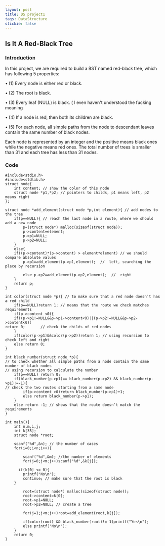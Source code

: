 ```yaml
---
layout: post
title: DS project1
tags: DataStructure
stickie: false
---
```

## Is It A Red-Black Tree

### Introduction

In this project, we are required to build a BST named red-black tree, which has following 5 properties:

•	(1) Every node is either red or black.

•	(2) The root is black.

•	(3) Every leaf (NULL) is black. ( I even haven't understood the fucking meaning 

•	(4) If a node is red, then both its children are black.

•	(5) For each node, all simple paths from the node to descendant leaves contain the same number of black nodes.

Each node is represented by an integer and the positive means black ones while the negative means red ones. The total number of trees is smaller than 31 and each tree has less than 31 nodes.

### Code

	#include<stdio.h>
	#include<stdlib.h>
	struct node{
		int content; // show the color of this node
		struct node *p1,*p2; // pointers to childs, p1 means left, p2 means right
	}; 

	struct node *add_element(struct node *p,int element){ // add nodes to the tree
		if(p==NULL){ // reach the last node in a route, where we should add a new node
			p=(struct node*) malloc(sizeof(struct node));
			p->content=element;
			p->p1=NULL;
			p->p2=NULL; 
		}
		else{
		if((p->content)*(p->content) > element*element) // we should compare absolute values
			p->p1=add_element(p->p1,element);  //  left, searching the place by recursion
		
			else p->p2=add_element(p->p2,element);  //  right
		}
		return p;
	}

	int color(struct node *p){ // to make sure that a red node doesn’t has a red child
		if(p==NULL)return 1; // means that the route we check matches requirements
		if(p->content <0){ 
		if((p->p1!=NULL&&p->p1->content<0)||(p->p2!=NULL&&p->p2->content<0))
	return 0;		// check the childs of red nodes
		}
		if(color(p->p1)&&color(p->p2))return 1; // using recursion to check left and right
		else return 0;
	}

	int black_number(struct node *p){ 
	// to check whether all simple paths from a node contain the same number of black nodes
	// using recursion to calculate the number
		if(p==NULL) return 0;
		if(black_number(p->p1)== black_number(p->p2) && black_number(p->p1)!=-1){
	// check the two routes starting from a same node
			if(p->content >0)return black_number(p->p1)+1;
			else return black_number(p->p1);
		}
		else return -1; // shows that the route doesn’t match the requirements
	}

	int main(){
		int n,m,i,j;
		int k[35];
		struct node *root;
	
		scanf("%d",&n); // the number of cases
		for(i=0;i<n;i++){
		
			scanf("%d",&m); //the number of elements
			for(j=0;j<m;j++)scanf("%d",&k[j]);
		
	  	  if(k[0] <= 0){
			printf("No\n");
			continue; // make sure that the root is black
   	 	}
		
			root=(struct node*) malloc(sizeof(struct node));
		    root->content=k[0];
			root->p1=NULL;
			root->p2=NULL; // create a tree
		
			for(j=1;j<m;j++)root=add_element(root,k[j]);
		
			if(color(root) && black_number(root)!=-1)printf("Yes\n");
			else printf("No\n");
		}
		return 0;
	}


